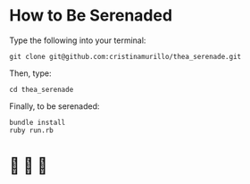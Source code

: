# How to Be Serenaded
Type the following into your terminal:
```
git clone git@github.com:cristinamurillo/thea_serenade.git
```
Then, type:

```
cd thea_serenade
```

Finally, to be serenaded:

```
bundle install
ruby run.rb
```

# 💜 💜 💜
